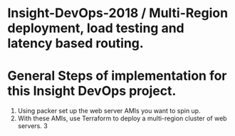 # Insight-DevOps-2018 / Multi-Region deployment, load testing and latency based routing.

# General Steps of implementation for this Insight DevOps project.

1. Using packer set up the web server AMIs you want to spin up.
2. With these AMIs, use Terraform to deploy a multi-region cluster of web servers.
3  




